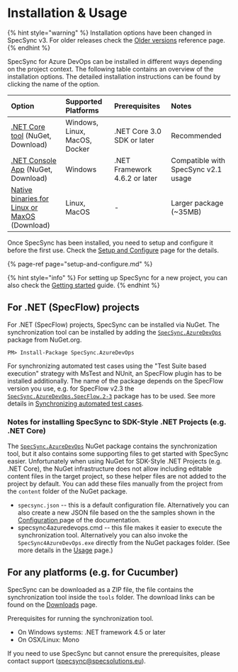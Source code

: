 # Installation & Usage

{% hint style="warning" %}
Installation options have been changed in SpecSync v3. For older releases check the [Older versions](../reference/older-versions.md) reference page.
{% endhint %}

SpecSync for Azure DevOps can be installed in different ways depending on the project context. The following table contains an overview of the installation options. The detailed installation instructions can be found by clicking the name of the option.

| Option | Supported Platforms | Prerequisites | Notes |
| :--- | :--- | :--- | :--- |
| [.NET Core tool](dotnet-core-tool.md) \(NuGet, Download\) | Windows, Linux, MacOS, Docker | .NET Core 3.0 SDK or later | Recommended |
| [.NET Console App](dotnet-console.md) \(NuGet, Download\) | Windows | .NET Framework 4.6.2 or later | Compatible with SpecSync v2.1 usage |
| [Native binaries for Linux or MaxOS](native-binaries.md) \(Download\) | Linux, MacOS | - | Larger package \(~35MB\) |

Once SpecSync has been installed, you need to setup and configure it before the first use. Check the [Setup and Configure](setup-and-configure.md) page for the details. 

{% page-ref page="setup-and-configure.md" %}

{% hint style="info" %}
For setting up SpecSync for a new project, you can also check the [Getting started](../getting-started/) guide.
{% endhint %}





## For .NET \(SpecFlow\) projects

For .NET \(SpecFlow\) projects, SpecSync can be installed via NuGet. The synchronization tool can be installed by adding the [`SpecSync.AzureDevOps`](https://www.nuget.org/packages/SpecSync.AzureDevOps) package from NuGet.org.

```text
PM> Install-Package SpecSync.AzureDevOps
```

For synchronizing automated test cases using the "Test Suite based execution" strategy with MsTest and NUnit, an SpecFlow plugin has to be installed additionally. The name of the package depends on the SpecFlow version you use, e.g. for SpecFlow v2.3 the [`SpecSync.AzureDevOps.SpecFlow.2-3`](https://www.nuget.org/packages/SpecSync.AzureDevOps.SpecFlow.2-3) package has to be used. See more details in [Synchronizing automated test cases](../important-concepts/synchronizing-automated-test-cases.md).

### Notes for installing SpecSync to SDK-Style .NET Projects \(e.g. .NET Core\)

The [`SpecSync.AzureDevOps`](https://www.nuget.org/packages/SpecSync.AzureDevOps) NuGet package contains the synchronization tool, but it also contains some supporting files to get started with SpecSync easier. Unfortunately when using NuGet for SDK-Style .NET Projects \(e.g. .NET Core\), the NuGet infrastructure does not allow including editable content files in the target project, so these helper files are not added to the project by default. You can add these files manually from the project from the `content` folder of the NuGet package.

* `specsync.json` -- this is a default configuration file. Alternatively you can also create a new JSON file based on the the samples shown in the [Configuration ](../reference/configuration/)page of the documentation.
* specsync4azuredevops.cmd -- this file makes it easier to execute the synchronization tool. Alternatively you can also invoke the `SpecSync4AzureDevOps.exe` directly from the NuGet packages folder. \(See more details in the [Usage](../reference/command-line-reference/) page.\)

## For any platforms \(e.g. for Cucumber\)

SpecSync can be downloaded as a ZIP file, the file contains the synchronization tool inside the `tools` folder. The download links can be found on the [Downloads](../downloads.md) page.

Prerequisites for running the synchronization tool.

* On Windows systems: .NET framework 4.5 or later
* On OSX/Linux: Mono

If you need to use SpecSync but cannot ensure the prerequisites, please contact support \(specsync@specsolutions.eu\).

## 

